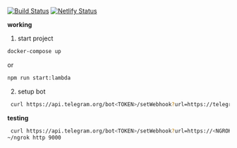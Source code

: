 [![Build Status](https://travis-ci.org/zinovik/telegram-salesforce-connector.svg?branch=master)](https://travis-ci.org/zinovik/telegram-salesforce-connector)
[![Netlify Status](https://api.netlify.com/api/v1/badges/875db5e2-3246-4680-ad42-7bb637fff095/deploy-status)](https://app.netlify.com/sites/telegram-salesforce-connector/deploys)

**working**

1. start project

```bash
docker-compose up
```

or

```bash
npm run start:lambda
```

2. setup bot

```bash
 curl https://api.telegram.org/bot<TOKEN>/setWebhook?url=https://telegram-salesforce-connector.netlify.com/.netlify/functions/index
```

**testing**

```bash
 curl https://api.telegram.org/bot<TOKEN>/setWebhook?url=https://<NGROK ID>.ngrok.io/index
~/ngrok http 9000
```

